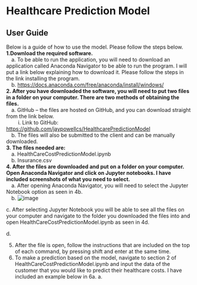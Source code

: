 ﻿# Healthcare Prediction Model
## User Guide<br />
Below is a guide of how to use the model. Please follow the steps below.<br />
**1.Download the required software.**<br />
  &emsp;a.	To be able to run the application, you will need to download an application called Anaconda Navigator to be able to run the program. I will put a link below explaining how to download it. Please follow the steps in the link installing the program. <br />
  &emsp;b.	https://docs.anaconda.com/free/anaconda/install/windows/<br />
**2.	After you have downloaded the software, you will need to put two files in a folder on your computer. There are two methods of obtaining the files.**<br />
  &emsp;a.	GitHub – the files are hosted on GitHub, and you can download straight from the link below.<br />
  &emsp;  &emsp;i.	Link to GitHub: https://github.com/jaypowellcs/HealthcarePredictionModel<br />
  &emsp;b.	The files will also be submitted to the client and can be manually downloaded. <br />
**3.	The files needed are:** <br />
   &emsp;a.	HealthCareCostPredictionModel.ipynb<br />
   &emsp;b.	Insurance.csv<br />
**4.	After the files are downloaded and put on a folder on your computer. Open Anaconda Navigator and click on Jupyter notebooks. I have included screenshots of what you need to select.** <br />
   &emsp;a. After opening Anaconda Navigator, you will need to select the Jupyter Notebook option as seen in 4b. <br />
   &emsp;b.	 ![image](https://github.com/jaypowellcs/HealthcarePredictionModel/assets/60851811/6cc06115-0973-416b-bc62-7d2af5780e79)<br />

c.	After selecting Jupyter Notebook you will be able to see all the files on your computer and navigate to the folder you downloaded the files into and open HealthCareCostPredictionModel.ipynb as seen in 4d. <br />

d.	 

5.	After the file is open, follow the instructions that are included on the top of each command, by pressing shift and enter at the same time.
6.	To make a prediction based on the model, navigate to section 2 of HealthCareCostPredictionModel.ipynb and input the data of the customer that you would like to predict their healthcare costs. I have included an example below in 6a. 
a.	 
 
